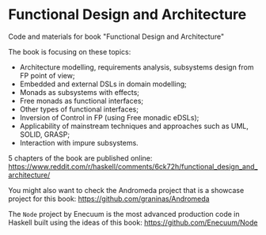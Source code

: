 # Functional Design and Architecture
Code and materials for book "Functional Design and Architecture"

The book is focusing on these topics:
* Architecture modelling, requirements analysis, subsystems design from FP point of view;
* Embedded and external DSLs in domain modelling;
* Monads as subsystems with effects;
* Free monads as functional interfaces;
* Other types of functional interfaces;
* Inversion of Control in FP (using Free monadic eDSLs);
* Applicability of mainstream techniques and approaches such as UML, SOLID, GRASP;
* Interaction with impure subsystems.

5 chapters of the book are published online:
https://www.reddit.com/r/haskell/comments/6ck72h/functional_design_and_architecture/

You might also want to check the Andromeda project that is a showcase project for this book:
https://github.com/graninas/Andromeda

The `Node` project by Enecuum is the most advanced production code in Haskell built using the ideas of this book:
https://github.com/Enecuum/Node
